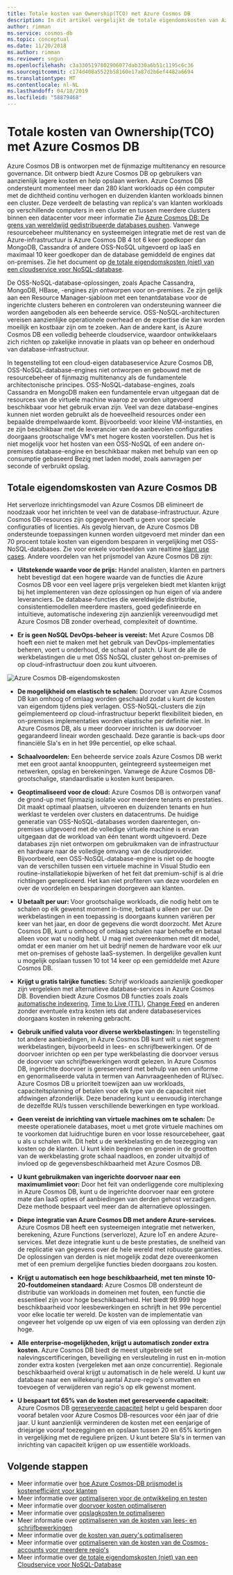 ```yaml
---
title: Totale kosten van Ownership(TCO) met Azure Cosmos DB
description: In dit artikel vergelijkt de totale eigendomskosten van Azure Cosmos DB met IaaS- en on-premises databases
author: rimman
ms.service: cosmos-db
ms.topic: conceptual
ms.date: 11/20/2018
ms.author: rimman
ms.reviewer: sngun
ms.openlocfilehash: c3a3305197802906077dab330a6b51c1195c6c36
ms.sourcegitcommit: c174d408a5522b58160e17a87d2b6ef4482a6694
ms.translationtype: MT
ms.contentlocale: nl-NL
ms.lasthandoff: 04/18/2019
ms.locfileid: "58879468"
---
```

# <a name="total-cost-of-ownershiptco-with-azure-cosmos-db"></a>Totale kosten van Ownership(TCO) met Azure Cosmos DB

Azure Cosmos DB is ontworpen met de fijnmazige multitenancy en resource governance. Dit ontwerp biedt Azure Cosmos DB op gebruikers van aanzienlijk lagere kosten en help opslaan werken. Azure Cosmos DB ondersteunt momenteel meer dan 280 klant workloads op één computer met de dichtheid continu verhogen en duizenden klanten workloads binnen een cluster. Deze verdeelt de belasting van replica's van klanten workloads op verschillende computers in een cluster en tussen meerdere clusters binnen een datacenter voor meer informatie Zie [Azure Cosmos DB: De grens van wereldwijd gedistribueerde databases pushen](https://azure.microsoft.com/blog/azure-cosmos-db-pushing-the-frontier-of-globally-distributed-databases/). Vanwege resourcebeheer multitenancy en systeemeigen integratie met de rest van de Azure-infrastructuur is Azure Cosmos DB 4 tot 6 keer goedkoper dan MongoDB, Cassandra of andere OSS-NoSQL uitgevoerd op IaaS en maximaal 10 keer goedkoper dan de database gemiddeld de engines dat on-premises. Zie het document op [de totale eigendomskosten (niet) van een cloudservice voor NoSQL-database](https://documentdbportalstorage.blob.core.windows.net/papers/11.15.2017/NoSQL%20TCO%20paper.pdf).

De OSS-NoSQL-database-oplossingen, zoals Apache Cassandra, MongoDB, HBase, -engines zijn ontworpen voor on-premises. Ze zijn gelijk aan een Resource Manager-sjabloon met een tenantdatabase voor de ingerichte clusters beheren en controleren van ondersteuning wanneer die worden aangeboden als een beheerde service. OSS-NoSQL-architecturen vereisen aanzienlijke operationele overhead en de expertise die kan worden moeilijk en kostbaar zijn om te zoeken. Aan de andere kant, is Azure Cosmos DB een volledig beheerde cloudservice, waardoor ontwikkelaars zich richten op zakelijke innovatie in plaats van op beheer en onderhoud van database-infrastructuur. 

In tegenstelling tot een cloud-eigen databaseservice Azure Cosmos DB, OSS-NoSQL-database-engines niet ontworpen en gebouwd met de resourcebeheer of fijnmazig multitenancy als de fundamentele architectonische principes. OSS-NoSQL-database-engines, zoals Cassandra en MongoDB maken een fundamentele ervan uitgegaan dat de resources van de virtuele machine waarop ze worden uitgevoerd beschikbaar voor het gebruik ervan zijn. Veel van deze database-engines kunnen niet worden gebruikt als de hoeveelheid resources onder een bepaalde drempelwaarde komt. Bijvoorbeeld: voor kleine VM-instanties, en ze zijn beschikbaar met de leverancier van de aanbevolen configuraties doorgaans grootschalige VM's met hogere kosten voorstellen. Dus het is niet mogelijk voor het hosten van een OSS-NoSQL of een andere on-premises database-engine en beschikbaar maken met behulp van een op consumptie gebaseerd Bezig met laden model, zoals aanvragen per seconde of verbruikt opslag.

## <a name="total-cost-of-ownership-of-azure-cosmos-db"></a>Totale eigendomskosten van Azure Cosmos DB 

Het serverloze inrichtingsmodel van Azure Cosmos DB elimineert de noodzaak voor het inrichten te veel van de database-infrastructuur. Azure Cosmos DB-resources zijn opgegeven hoeft u geen voor speciale configuraties of licenties. Als gevolg hiervan, de Azure Cosmos DB ondersteunde toepassingen kunnen worden uitgevoerd met minder dan een 70 procent totale kosten van eigendom besparen in vergelijking met OSS-NoSQL-databases. Zie voor enkele voorbeelden van realtime [klant use cases](https://customers.microsoft.com/en-us/search?sq=Cosmos%20DB&ff=&p=0&so=story_publish_date%20desc). Andere voordelen van het prijsmodel van Azure Cosmos DB zijn:

* **Uitstekende waarde voor de prijs:** Handel analisten, klanten en partners hebt bevestigd dat een hogere waarde van de functies die Azure Cosmos DB voor een veel lagere prijs vergeleken biedt met klanten krijgt bij het implementeren van deze oplossingen op hun eigen of via andere leveranciers. De database-functies die wereldwijde distributie, consistentiemodellen meerdere masters, goed gedefinieerde en intuïtieve, automatische indexering zijn aanzienlijk vereenvoudigd met Azure Cosmos DB zonder overhead, complexiteit of downtime.

* **Er is geen NoSQL DevOps-beheer is vereist:** Met Azure Cosmos DB hoeft een niet te maken met het gebruik van DevOps-implementaties beheren, voert u onderhoud, de schaal of patch. U kunt de alle de werkbelastingen die u met OSS NoSQL cluster gehost on-premises of op cloud-infrastructuur doen zou kunt uitvoeren.

![Azure Cosmos DB-eigendomskosten](./media/total-cost-ownership/tco.png)

* **De mogelijkheid om elastisch te schalen:** Doorvoer van Azure Cosmos DB kan omhoog of omlaag worden geschaald zodat u kunt de kosten van eigendom tijdens piek verlagen. OSS-NoSQL-clusters die zijn geïmplementeerd op cloud-infrastructuur beperkt flexibiliteit bieden, en on-premises implementaties worden elastische per definitie niet. In Azure Cosmos DB, als u meer doorvoer inrichten is uw doorvoer gegarandeerd lineair worden geschaald. Deze garantie is back-ups door financiële Sla's en in het 99e percentiel, op elke schaal.

* **Schaalvoordelen:** Een beheerde service zoals Azure Cosmos DB werkt met een groot aantal knooppunten, geïntegreerd systeemeigen met netwerken, opslag en berekeningen. Vanwege de Azure Cosmos DB-grootschalige, standaardisatie u kosten kunt besparen.

* **Geoptimaliseerd voor de cloud:** Azure Cosmos DB is ontworpen vanaf de grond-up met fijnmazig isolatie voor meerdere tenants en prestaties. Dit maakt optimaal plaatsen, uitvoeren en duizenden tenants en hun werklast te verdelen over clusters en datacentrums. De huidige generatie van OSS-NoSQL-databases worden daarentegen, on-premises uitgevoerd met de volledige virtuele machine is ervan uitgegaan dat de workload van één tenant wordt uitgevoerd. Deze databases zijn niet ontworpen om gebruikmaken van de infrastructuur en hardware naar de volledige omvang van de cloudprovider. Bijvoorbeeld, een OSS-NoSQL-database-engine is niet op de hoogte van de verschillen tussen een virtuele machine in Visual Studio een routine-installatiekopie bijwerken of het feit dat premium-schijf is al drie richtingen gerepliceerd. Het kan niet profiteren van deze voordelen en over de voordelen en besparingen doorgeven aan klanten.

* **U betaalt per uur:** Voor grootschalige workloads, die nodig hebt om te schalen op elk gewenst moment in-time, betaalt u alleen per uur. De werkbelastingen in een toepassing is doorgaans kunnen variëren per keer van het jaar, en door de gegevens die wordt doorzocht. Met Azure Cosmos DB, kunt u omhoog of omlaag schalen naar behoefte en betaal alleen voor wat u nodig hebt. U mag niet overeenkomen met dit model, omdat er een manier om het uit bedrijf nemen de hardware voor elk uur met on-premises of gehoste IaaS-systemen. In dergelijke gevallen kunt u mogelijk opslaan tussen 10 tot 14 keer op een gemiddelde met Azure Cosmos DB.

* **Krijgt u gratis talrijke functies:** Schrijf workloads aanzienlijk goedkoper zijn vergeleken met alternatieve database-services in Azure Cosmos DB. Bovendien biedt Azure Cosmos DB functies zoals zoals [automatische indexering](indexing-policies.md), [Time to Live (TTL)](time-to-live.md), [Change Feed](change-feed.md) en anderen zonder eventuele extra kosten iets dat andere databaseservices doorgaans kosten in rekening gebracht.

* **Gebruik unified valuta voor diverse werkbelastingen:** In tegenstelling tot andere aanbiedingen, in Azure Cosmos DB kunt wilt u niet segment werkbelastingen, bijvoorbeeld in lees- en schrijfbewerkingen. Of de doorvoer inrichten op een per type werkbelasting die doorvoer versus de doorvoer van schrijfbewerkingen wordt gelezen. In Azure Cosmos DB, ingerichte doorvoer is gereserveerd met behulp van een uniforme en genormaliseerde valuta in termen van Aanvraageenheden of RU/sec. Azure Cosmos DB u prioriteit toewijzen aan uw workloads, capaciteitsplanning of betalen voor elk type van de capaciteit niet afdwingen afzonderlijk. Deze benadering kunt u eenvoudig interchange de dezelfde RU/s tussen verschillende bewerkingen en type workload.

* **Geen vereist de inrichting van virtuele machines om te schalen:** De meeste operationele databases, moet u met grote virtuele machines om te voorkomen dat luidruchtige buren en voor losse resourcebeheer, gaat u als u schalen wilt. Dit hebt u de werkbelasting en de toezegging van kosten op de klanten. U kunt klein beginnen en groeien in de grootten van de werkbelasting grote schaal naadloos, en zonder uitvaltijd of invloed op de gegevensbeschikbaarheid met Azure Cosmos DB.

* **U kunt gebruikmaken van ingerichte doorvoer naar een maximumlimiet voor:** Door het feit van onderliggende core multiplexing in Azure Cosmos DB, kunt u de ingerichte doorvoer naar een grotere mate dan IaaS opties of aanbiedingen van derden gehost verzadigen. Deze methode bespaart veel meer dan de alternatieve oplossingen.

* **Diepe integratie van Azure Cosmos DB met andere Azure-services.** Azure Cosmos DB heeft een systeemeigen integratie met netwerken, berekening, Azure Functions (serverloze), Azure IoT en andere Azure-services. Met deze integratie kunt u de beste prestaties, de snelheid van de replicatie van gegevens over de hele wereld met robuuste garanties. De oplossingen van derden is niet mogelijk zodat deze overeenkomen met of een premium dergelijke functies bieden doorgaans zou kosten.

* **Krijgt u automatisch een hoge beschikbaarheid, met ten minste 10-20-foutdomeinen standaard:** Azure Cosmos DB ondersteunt de distributie van workloads in domeinen met fouten, een functie die essentieel zijn voor hoge beschikbaarheid. Het biedt 99.999 hoge beschikbaarheid voor leesbewerkingen en schrijft in het 99e percentiel voor elke locatie ter wereld. De kosten van de implementatie van ongeveer het volgende op uw eigen of via een oplossing van derden zijn hoge.

* **Alle enterprise-mogelijkheden, krijgt u automatisch zonder extra kosten.** Azure Cosmos DB biedt de meest uitgebreide set nalevingscertificeringen, beveiliging en versleuteling in rust en in-motion zonder extra kosten (vergeleken met aan onze concurrentie). Regionale beschikbaarheid overal krijgt u automatisch in de hele wereld. U kunt uw database naar een willekeurig aantal Azure-regio's omvatten en toevoegen of verwijderen van regio's op elk gewenst moment.

* **U bespaart tot 65% van de kosten met gereserveerde capaciteit:** Azure Cosmos DB [gereserveerde capaciteit](cosmos-db-reserved-capacity.md) helpt u geld besparen door vooraf betalen voor Azure Cosmos DB-resources voor één jaar of drie jaar. U kunt aanzienlijk verminderen de kosten met een eenjarige of driejarige vooraf toezeggingen en opslaan tussen 20 en 65% kortingen in vergelijking met de reguliere prijzen. U kunt betere Sla's in termen van inrichting van capaciteit krijgen op uw essentiële workloads.

## <a name="next-steps"></a>Volgende stappen

* Meer informatie over [hoe Azure Cosmos-DB prijsmodel is kostenefficiënt voor klanten](total-cost-ownership.md)
* Meer informatie over [optimaliseren voor de ontwikkeling en testen](optimize-dev-test.md)
* Meer informatie over [doorvoer kosten optimaliseren](optimize-cost-throughput.md)
* Meer informatie over [opslagkosten te optimaliseren](optimize-cost-storage.md)
* Meer informatie over [optimaliseren van de kosten van lees- en schrijfbewerkingen](optimize-cost-reads-writes.md)
* Meer informatie over [de kosten van query's optimaliseren](optimize-cost-queries.md)
* Meer informatie over [optimaliseren van de kosten van de Cosmos-accounts voor meerdere regio's](optimize-cost-regions.md)
* Meer informatie over [de totale eigendomskosten (niet) van een Cloudservice voor NoSQL-Database](https://documentdbportalstorage.blob.core.windows.net/papers/11.15.2017/NoSQL%20TCO%20paper.pdf)
